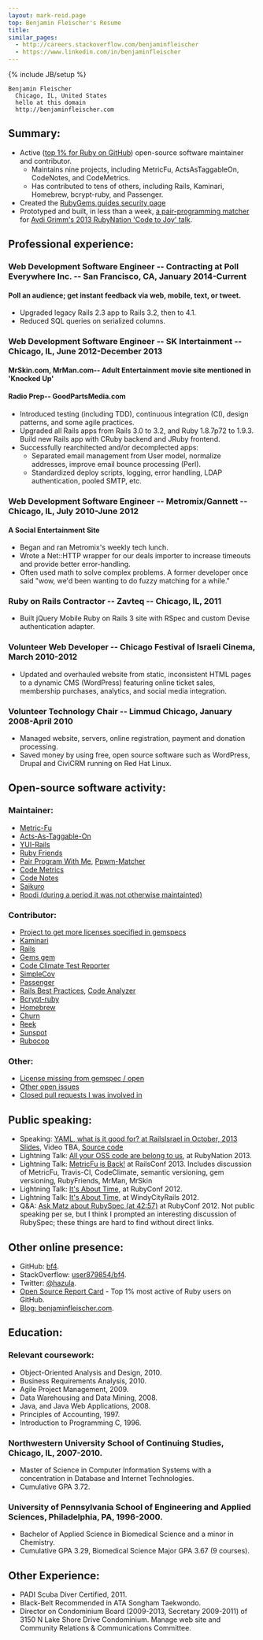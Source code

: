 ```yaml
---
layout: mark-reid.page
top: Benjamin Fleischer's Resume
title:
similar_pages:
  - http://careers.stackoverflow.com/benjaminfleischer
  - https://www.linkedin.com/in/benjaminfleischer
---
```

{% include JB/setup %}

    Benjamin Fleischer
      Chicago, IL, United States
      hello at this domain
      http://benjaminfleischer.com

## Summary:

*   Active ([top 1% for Ruby on GitHub](http://osrc.dfm.io/bf4)) open-source software maintainer and contributor.
    - Maintains nine projects, including MetricFu, ActsAsTaggableOn, CodeNotes, and CodeMetrics.
    - Has contributed to tens of others, including Rails, Kaminari, Homebrew, bcrypt-ruby, and Passenger.
*   Created the [RubyGems guides security page](http://guides.rubygems.org/security/)
*   Prototyped and built, in less than a week, [a pair-programming matcher](http://www.pairprogramwith.me/match/) for [Avdi Grimm's  2013 RubyNation 'Code to Joy' talk](http://rubyrogues.com/111-rr-book-club-explore-it-with-elisabeth-hendrickson/).

## Professional experience:

### Web Development Software Engineer -- Contracting at Poll Everywhere Inc. -- San Francisco, CA, January 2014-Current

#### Poll an audience; get instant feedback via web, mobile, text, or tweet.

* Upgraded legacy Rails 2.3 app to Rails 3.2, then to 4.1.
* Reduced SQL queries on serialized columns.

### Web Development Software Engineer -- SK Intertainment -- Chicago, IL, June 2012-December 2013

#### MrSkin.com, MrMan.com-- Adult Entertainment movie site mentioned in 'Knocked Up'

#### Radio Prep-- GoodPartsMedia.com

*   Introduced testing (including TDD), continuous integration (CI), design patterns, and some agile practices.
*   Upgraded all Rails apps from Rails 3.0 to 3.2, and Ruby 1.8.7p72 to 1.9.3. Build new Rails app with CRuby backend and JRuby frontend.
*   Successfully rearchitected and/or decomplected apps:
    - Separated email management from User model, normalize addresses, improve email bounce processing (Perl).
    - Standardized deploy scripts, logging, error handling, LDAP authentication, pooled SMTP, etc.

### Web Development Software Engineer -- Metromix/Gannett -- Chicago, IL, July 2010-June 2012

#### A Social Entertainment Site

*   Began and ran Metromix's weekly tech lunch.
*   Wrote a Net::HTTP wrapper for our deals importer to increase timeouts and provide better error-handling.
*   Often used math to solve complex problems.  A former developer once said "wow, we'd been wanting to do fuzzy matching for a while."

### Ruby on Rails Contractor -- Zavteq -- Chicago, IL, 2011

*   Built jQuery Mobile Ruby on Rails 3 site with RSpec and custom Devise authentication adapter.

### Volunteer Web Developer -- Chicago Festival of Israeli Cinema, March 2010-2012

*   Updated and overhauled website from static, inconsistent HTML pages to a dynamic CMS (WordPress) featuring online ticket sales, membership purchases, analytics, and social media integration.

### Volunteer Technology Chair -- Limmud Chicago, January 2008-April 2010

*   Managed website, servers, online registration, payment and donation processing.
*   Saved money by using free, open source software such as WordPress, Drupal and CiviCRM running on Red Hat Linux.

## Open-source software activity:

### Maintainer:

*   [Metric-Fu](https://github.com/metricfu/metric_fu/commits?author=bf4)
*   [Acts-As-Taggable-On](https://github.com/mbleigh/acts-as-taggable-on/commits?author=bf4)
*   [YUI-Rails](https://github.com/nextmat/yui-rails/commits?author=bf4)
*   [Ruby Friends](https://github.com/rubyrogues/rubyfriends/commits?author=bf4)
*   [Pair Program With Me](https://github.com/avdi/ppwm), [Ppwm-Matcher](https://github.com/rubyrogues/ppwm-matcher/)
*   [Code Metrics](https://github.com/bf4/code_metrics)
*   [Code Notes](https://github.com/bf4/code_notes)
*   [Saikuro](https://github.com/metricfu/Saikuro)
*   [Roodi (during a period it was not otherwise maintainted)](https://github.com/metricfu/roodi)

### Contributor:

*   [Project to get more licenses specified in gemspecs](http://www.benjaminfleischer.com/2013/07/12/make-the-world-a-better-place-put-a-license-in-your-gemspec/)
*   [Kaminari](https://github.com/amatsuda/kaminari/commits?author=bf4)
*   [Rails](https://github.com/rails/rails/issues/created_by/bf4)
*   [Gems gem](https://github.com/rubygems/gems/pull/11)
*   [Code Climate Test Reporter](https://github.com/codeclimate/ruby-test-reporter)
*   [SimpleCov](https://github.com/colszowka/simplecov/pull/245)
*   [Passenger](https://github.com/phusion/passenger/pull/78)
*   [Rails Best Practices](https://github.com/railsbp/rails_best_practices/commits?author=bf4), [Code Analyzer](https://github.com/flyerhzm/code_analyzer/issues/created_by/bf4)
*   [Bcrypt-ruby](https://github.com/codahale/bcrypt-ruby/commits?author=bf4)
*   [Homebrew](https://github.com/mxcl/homebrew/commits?author=bf4)
*   [Churn](https://github.com/danmayer/churn/commits?author=bf4)
*   [Reek](https://github.com/troessner/reek/commits?author=bf4)
*   [Sunspot](https://github.com/sunspot/sunspot/commits?author=bf4)
*   [Rubocop](https://github.com/bbatsov/rubocop/commits?author=bf4)

### Other:

* [License missing from gemspec / open](https://github.com/search?o=asc&q=commenter%3Abf4+author%3Abf4+type%3Aissue+state%3Aopen+%22License+missing+from+gemspec%22+in%3Atitle&ref=searchresults&s=updated&type=Issues)
* [Other open issues](https://github.com/search?o=desc&q=involves%3Abf4++state%3Aopen+NOT+%22License+missing+from+gemspec%22+in%3Atitle&ref=searchresults&s=updated&type=Issues)
* [Closed pull requests I was involved in](https://github.com/search?q=involves%3Abf4++state%3Aclosed+NOT+%22License+missing+from+gemspec%22+in%3Atitle+type%3Apull&type=Issues&ref=searchresults)

## Public speaking:

*   Speaking: [YAML, what is it good for? at RailsIsrael in October, 2013](http://railsisrael2013.events.co.il/presentations/868-yaml-what-is-it-good-for) [Slides](https://speakerdeck.com/bf4/yaml-what-is-it-good-for), Video TBA, [Source code](https://github.com/bf4/yaml_resources)
*   Lightning Talk: [All your OSS code are belong to us](http://www.benjaminfleischer.com/2013/07/30/all-your-open-source-code-are-belong-to-us/), at RubyNation 2013.
*   Lightning Talk: [MetricFu is Back!](http://www.justin.tv/confreaks/c/2245302) at RailsConf 2013.
    Includes discussion of MetricFu, Travis-CI, CodeClimate, semantic versioning, gem versioning, RubyFriends, MrMan, MrSkin
*   Lightning Talk: [It's About Time](http://vimeo.com/53892354), at RubyConf 2012.
*   Lightning Talk: [It's About Time](http://vimeo.com/51707399), at WindyCityRails 2012.
*   Q&A: [Ask Matz about RubySpec (at 42:57)](http://www.youtube.com/watch?v=B7vCuNaqT7k&hd=1&t=42m57s) at RubyConf 2012. Not public speaking per se, but I think I prompted an interesting discussion of RubySpec; these things are hard to find without direct links.


## Other online presence:

*   GitHub: [bf4](https://github.com/bf4).
*   StackOverflow: [user879854/bf4](http://stackoverflow.com/users/879854/bf4).
*   Twitter: [@hazula](https://twitter.com/#!/hazula).
*   [Open Source Report Card](http://osrc.dfm.io/bf4) - Top 1% most active of Ruby users on GitHub.
*   [Blog: benjaminfleischer.com](http://benjaminfleischer.com).

## Education:

### Relevant coursework:

*   Object-Oriented Analysis and Design, 2010.
*   Business Requirements Analysis, 2010.
*   Agile Project Management, 2009.
*   Data Warehousing and Data Mining, 2008.
*   Java, and Java Web Applications, 2008.
*   Principles of Accounting, 1997.
*   Introduction to Programming C, 1996.

### Northwestern University School of Continuing Studies, Chicago, IL, 2007-2010.

*   Master of Science in Computer Information Systems with a concentration in Database and Internet Technologies.
*   Cumulative GPA 3.72.

### University of Pennsylvania School of Engineering and Applied Sciences, Philadelphia, PA, 1996-2000.

*   Bachelor of Applied Science in Biomedical Science and a minor in Chemistry.
*   Cumulative GPA 3.29, Biomedical Science Major GPA 3.67 (9 courses).

## Other Experience:

*   PADI Scuba Diver Certified, 2011.
*   Black-Belt Recommended in ATA Songham Taekwondo.
*   Director on Condominium Board (2009-2013, Secretary 2009-2011) of 3150 N Lake Shore Drive Condominium.  Manage web site and Community Relations & Communications Committee.
